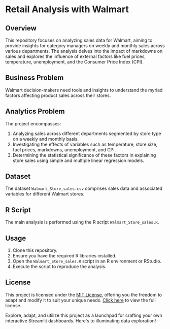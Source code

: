 
# Retail Analysis with Walmart

## Overview

This repository focuses on analyzing sales data for Walmart, aiming to provide insights for category managers on weekly and monthly sales across various departments. The analysis delves into the impact of markdowns on sales and explores the influence of external factors like fuel prices, temperature, unemployment, and the Consumer Price Index (CPI).

## Business Problem

Walmart decision-makers need tools and insights to understand the myriad factors affecting product sales across their stores.

## Analytics Problem

The project encompasses:

1. Analyzing sales across different departments segmented by store type on a weekly and monthly basis.
2. Investigating the effects of variables such as temperature, store size, fuel prices, markdowns, unemployment, and CPI.
3. Determining the statistical significance of these factors in explaining store sales using simple and multiple linear regression models.

## Dataset

The dataset `Walmart_Store_sales.csv` comprises sales data and associated variables for different Walmart stores.

## R Script

The main analysis is performed using the R script `Walmart_Store_sales.R`.

## Usage

1. Clone this repository.
2. Ensure you have the required R libraries installed.
3. Open the `Walmart_Store_sales.R` script in an R environment or RStudio.
4. Execute the script to reproduce the analysis.

## License
This project is licensed under the [MIT License](LICENSE), offering you the freedom to adapt and modify it to suit your unique needs. [Click here](LICENSE) to view the full license.

Explore, adapt, and utilize this project as a launchpad for crafting your own interactive Streamlit dashboards. Here's to illuminating data exploration!

